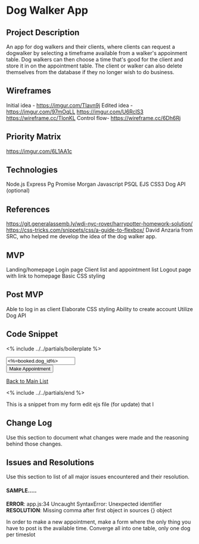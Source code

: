 # Dog Walker App
## Project Description

An app for dog walkers and their clients, where clients can request a dogwalker by selecting a timeframe available from a walker's appoinment table. Dog walkers can then choose a time that's good for the client and store it in on the appointment table. The client or walker can also delete themselves from the database if they no longer wish to do business.

## Wireframes

Initial idea - https://imgur.com/TIavn9j
Edited idea - https://imgur.com/97mOqLL
              https://imgur.com/U6RclS3
              https://wireframe.cc/TlonKL
Control flow- https://wireframe.cc/6Dh6Rj

## Priority Matrix

https://imgur.com/6L1AA1c 

## Technologies

Node.js
Express
Pg Promise
Morgan
Javascript
PSQL
EJS
CSS3
Dog API (optional)

## References
https://git.generalassemb.ly/wdi-nyc-rover/harrypotter-homework-solution/
https://css-tricks.com/snippets/css/a-guide-to-flexbox/
David Anzaria from SRC, who helped me develop the idea of the dog walker app.

## MVP 

Landing/homepage
Login page
Client list and appointment list
Logout page with link to homepage
Basic CSS styling

## Post MVP

Able to log in as client
Elaborate CSS styling
Ability to create account
Utilize Dog API

## Code Snippet

<% include ../../partials/boilerplate %>

<div class="edit">
<form action="/<%=booked.id%>?_method=PUT" method="POST">
  <input type="text" name="dog_id" value="<%=booked.dog_id%>" /><br>
  <input type="submit" value="Make Appointment" />
</form>
<a href="/"> Back to Main List </a>
</div>

<% include ../../partials/end %>

This is a snippet from my form edit ejs file (for update) that I 

## Change Log
 Use this section to document what changes were made and the reasoning behind those changes.  

## Issues and Resolutions
 Use this section to list of all major issues encountered and their resolution.

#### SAMPLE.....
**ERROR**: app.js:34 Uncaught SyntaxError: Unexpected identifier                                
**RESOLUTION**: Missing comma after first object in sources {} object  

In order to make a new appointment, make a form where the only thing you have to post is the available time. Converge all into one table, only one dog per timeslot
                          
